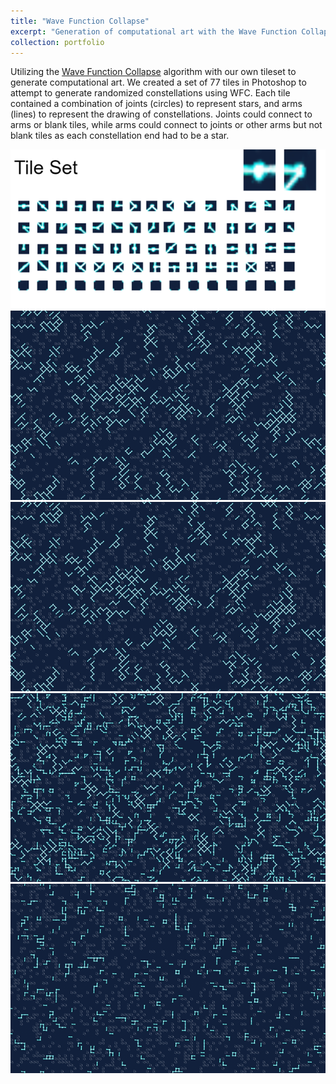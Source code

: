 ```yaml
---
title: "Wave Function Collapse"
excerpt: "Generation of computational art with the Wave Function Collapse algorithm<br/><img src='/images/wfc.png'>"
collection: portfolio
---
```


Utilizing the [Wave Function Collapse](https://github.com/mxgmn/WaveFunctionCollapse) algorithm with our own tileset to generate computational art. We created a set of 77 tiles in Photoshop to attempt to generate randomized constellations using WFC. Each tile contained a combination of joints (circles) to represent stars, and arms (lines) to represent the drawing of constellations. Joints could connect to arms or blank tiles, while arms could connect to joints or other arms but not blank tiles as each constellation end had to be a star.

<img src='/images/wfc2.png'>
<img src='/images/wfc.png'>
<img src='/images/wfc3.png'>
<img src='/images/wfc4.png'>
<img src='/images/wfc5.png'>

